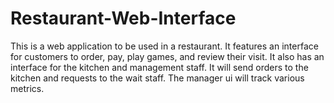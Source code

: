# Restaurant-Web-Interface
This is a web application to be used in a restaurant. It features an interface for customers to order, pay, play games, and review their visit. It also has an interface for the kitchen and management staff. It will send orders to the kitchen and requests to the wait staff. The manager ui will track various metrics.
